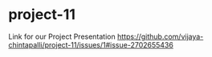 # project-11

Link for our Project Presentation
https://github.com/vijaya-chintapalli/project-11/issues/1#issue-2702655436

